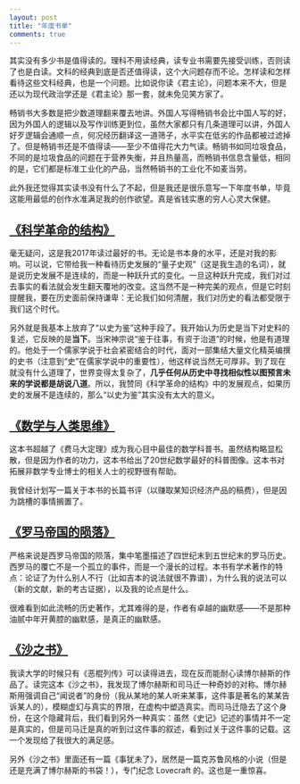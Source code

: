 ```yaml
---
layout: post
title: "年度书单"
comments: true
---
```

其实没有多少书是值得读的。理科不用读经典，读专业书需要先接受训练，否则读了也是白读。文科的经典到底是否还值得读，这个大问题存而不论。怎样读和怎样看待这些文科经典，也是一个问题。比如说你读《君主论》，问题本来不大，但是还以为现代政治学还是《君主论》那一套，就未免见笑方家了。

畅销书大多数是把少数道理翻来覆去地讲。外国人写得畅销书会比中国人写的好，因为外国人的逻辑以及写作训练更到位，虽然大家都只有几条道理可以讲，外国人好歹逻辑会通顺一点，何况经历翻译这一道筛子，水平实在低劣的作品都被过滤掉了。但是畅销书还是不值得读——至少不值得花大力气读。畅销书如同垃圾食品，不同的是垃圾食品的问题在于营养失衡，并且热量高，而畅销书信息含量低，相同的是，它们都是标准工业化的产品，当然畅销书的工业化不如麦当劳。

此外我还觉得其实读书没有什么了不起，但是我还是很乐意写一下年度书单，毕竟这能用最低的创作水准满足我的创作欲望。真是省钱实惠的穷人心灵大保健。

## [《科学革命的结构》](https://book.douban.com/subject/20376550/)
毫无疑问，这是我2017年读过最好的书。无论是书本身的水平，还是对我的影响。可以说，它带给我一种看待历史发展的“量子史观”（这是我生造的名词），就是说历史发展不是连续的，而是一种跃升式的变化。一旦这种跃升完成，我们对过去事实的看法就会发生翻天覆地的改变。这当然不是一种完美的观点，但是它时刻提醒我，要在历史面前保持谦卑：无论我们如何清醒，我们对历史的看法都受限于我们这个时代。

另外就是我基本上放弃了“以史为鉴”这种手段了。我开始认为历史是当下对史料的复述，它反映的是**当下**。当宋神宗说“鉴于往事，有资于治道”的时候，他是有道理的。他处于一个儒家学说于社会紧密结合的时代，面对一部集结大量文化精英编撰的史书（注意到“史”在儒家学说中的重要性），他这样说当然无可厚非。到了现在就没有什么道理了，世界变得太复杂了，**几乎任何从历史中寻找相似性以图预言未来的学说都是胡说八道**。所以，我赞同《科学革命的结构》中的发展观点，如果历史的发展不是连续的，那么“以史为鉴”其实没有太大的意义。

## [《数学与人类思维》](https://book.douban.com/subject/26628110/)
这本书超越了《费马大定理》成为我心目中最佳的数学科普书。虽然结构略显松散，但是因为作者的功力，这本书给出了20世纪数学最好的科普图像。这本书对拓展非数学专业博士的相关人士的视野很有帮助。

我曾经计划写一篇关于本书的长篇书评（以赚取某知识经济产品的稿费），但是因为跳槽的事情搁置了。

## [《罗马帝国的陨落》](https://book.douban.com/subject/26905142/)
严格来说是西罗马帝国的陨落，集中笔墨描述了四世纪末到五世纪末的罗马历史。西罗马的覆亡不是一个孤立的事件，而是一个漫长的过程。本书有学术著作的特点：论证了为什么别人不行（比如吉本的说法就很不靠谱），为什么我的说法可以（新的文献，新的考古证据），以及我的论点是什么。

很难看到如此流畅的历史著作，尤其难得的是，作者有卓越的幽默感——不是那种油腻中年开黄腔的幽默感，是真正的幽默感。

## [《沙之书》](https://book.douban.com/subject/25796049/)
我读大学的时候只有《恶棍列传》可以读得进去，现在反而能耐心读博尔赫斯的作品了。读完这本《沙之书》，我发现了博尔赫斯和司马迁一种奇妙的对称。博尔赫斯用强调自己“闻说者”的身份（我从某地的某人听来某事，这件事是著名的某某告诉某人的），模糊虚幻与真实的界限，在虚构中塑造真实。而司马迁隐去了这个身份，在这个隐藏背后，我们看到另外一种真实：虽然《史记》记述的事情并不一定是真实的，但是司马迁是真的听到过这件事的叙述，看到过关于这件事的记载。这一个发现给了我很大的满足感。

另外《沙之书》里面还有一篇《事犹未了》，居然是一篇克苏鲁风格的小说（但是还是充满了博尔赫斯的书袋！），专门纪念 Lovecraft 的。这也是一重惊喜。

